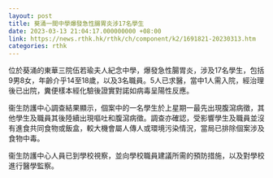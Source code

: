 ```yaml
---
layout: post
title: 葵涌一間中學爆發急性腸胃炎涉17名學生
date: 2023-03-13 21:04:17.000000000 +08:00
link: https://news.rthk.hk/rthk/ch/component/k2/1691821-20230313.htm
categories: rthk
---
```


位於葵涌的東華三院伍若瑜夫人紀念中學，爆發急性腸胃炎，涉及17名學生，包括9男8女，年齡介乎14至18歲，以及3名職員。5人已求醫，當中1人需入院，經治理後已出院，糞便樣本經化驗後證實對諾如病毒呈陽性反應。

衞生防護中心調查結果顯示，個案中的一名學生於上星期一最先出現腹瀉病徵，其他學生及職員其後陸續出現嘔吐和腹瀉病徵。調查亦確認，受影響學生及職員並沒有進食共同食物或飯盒，較大機會屬人傳人或環境污染情況，當局已排除個案涉及食物中毒。

衞生防護中心人員已到學校視察，並向學校職員建議所需的預防措施，以及對學校進行醫學監察。
